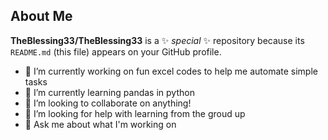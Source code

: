 ## About Me


**TheBlessing33/TheBlessing33** is a ✨ _special_ ✨ repository because its `README.md` (this file) appears on your GitHub profile.

- 🔭 I’m currently working on fun excel codes to help me automate simple tasks
- 🌱 I’m currently learning pandas in python
- 👯 I’m looking to collaborate on anything!
- 🤔 I’m looking for help with learning from the groud up
- 💬 Ask me about what I'm working on



